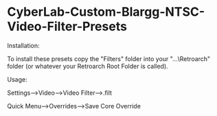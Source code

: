 # CyberLab-Custom-Blargg-NTSC-Video-Filter-Presets

Installation:

To install these presets copy the "Filters" folder into your "…\Retroarch\" folder (or whatever your Retroarch Root Folder is called).


Usage:

Settings-->Video-->Video Filter--><choose video filter preset>.filt

Quick Menu-->Overrides-->Save Core Override
